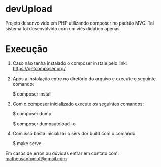 # devUpload
Projeto desenvolvido em PHP utilizando composer no padrão MVC. Tal sistema foi desenvolvido com um viés didático apenas

# Execução

1. Caso não tenha instalado o composer instale pelo link: https://getcomposer.org/

2. Após a instalação entre no diretório do arquivo e execute o seguinte comando:

    $ composer install

3. Com o composer inicializado execute os seguintes comandos:
  
    $ composer dump
  
    $ composer dumpautoload -o

4. Com isso basta inicializar o servidor build com o comando:

    $ make serve

Em casos de erros ou dúvidas entrar em contato com: matheusantoniof@gmail.com
